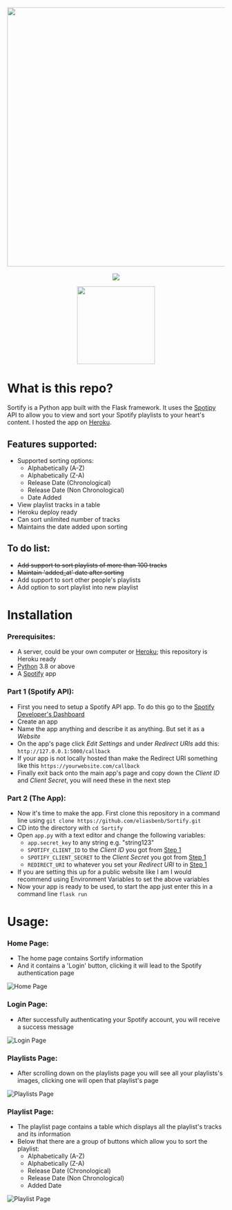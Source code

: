 
<a href="#"><h3 align="center"><img src="https://i.ibb.co/V9xTH3D/Sortify-Header.png" width="600px"></h3></a>
<p align="center">
  <a href="https://github.com/eliasbenb/Sortify/releases/latest"><img src="https://img.shields.io/github/v/release/eliasbenb/Sortify?color=%231DB954&style=for-the-badge"></a>
</p>
<p align="center">
  <a href="https://eliasbenb.github.io"><img src="https://i.ibb.co/2nYyCxj/Green.png" width="180"></a>
</p>

# What is this repo?
Sortify is a Python app built with the Flask framework. It uses the [Spotipy](https://github.com/plamere/spotipy) API to allow you to view and sort your Spotify playlists to your heart's content. I hosted the app on [Heroku](https://eliasbenb-sortify.herokuapp.com/).


## Features supported:
- Supported sorting options:
	- Alphabetically (A-Z)
	- Alphabetically (Z-A)
	- Release Date (Chronological)
	- Release Date (Non Chronological)
	- Date Added
- View playlist tracks in a table
- Heroku deploy ready
- Can sort unlimited number of tracks
- Maintains the date added upon sorting

## To do list:
- ~~Add support to sort playlists of more than 100 tracks~~
- ~~Maintain 'added_at' date after sorting~~
- Add support to sort other people's playlists
- Add option to sort playlist into new playlist

# Installation
### Prerequisites:
- A server, could be your own computer or [Heroku](https://heroku.com); this repository is Heroku ready
- [Python](https://www.python.org/downloads/) 3.8 or above
- A [Spotify](https://developer.spotify.com/dashboard/applications) app

### Part 1 (Spotify API):
- First you need to setup a Spotify API app. To do this go to the [Spotify Developer's Dashboard](https://developer.spotify.com/)
- Create an app
- Name the app anything and describe it as anything. But set it as a *Website*
- On the app's page click *Edit Settings* and under *Redirect URIs* add this: `http://127.0.0.1:5000/callback`
- If your app is not locally hosted than make the Redirect URI something like this `https://yourwebsite.com/callback`
- Finally exit back onto the main app's page and copy down the *Client ID* and *Client Secret*, you will need these in the next step

### Part 2 (The App):
- Now it's time to make the app. First clone this repository in a command line using `git clone https://github.com/eliasbenb/Sortify.git`
- CD into the directory with `cd Sortify`
- Open `app.py` with a text editor and change the following variables:
	- `app.secret_key` to any string e.g. "string123"
	- `SPOTIFY_CLIENT_ID` to the *Client ID* you got from [Step 1](#Part-1-Spotify-API)
	- `SPOTIFY_CLIENT_SECRET` to the *Client Secret* you got from [Step 1](#Part-1-Spotify-API)
	- `REDIRECT_URI` to whatever you set your *Redirect URI* to in [Step 1](#Part-1-Spotify-API)
- If you are setting this up for a public website like I am I would recommend using Environment Variables to set the above variables
- Now your app is ready to be used, to start the app just enter this in a command line `flask run`

# Usage:
### Home Page:
- The home page contains Sortify information
- And it contains a 'Login' button, clicking it will lead to the Spotify authentication page

![Home Page](https://user-images.githubusercontent.com/54410649/80308198-97f31080-87de-11ea-99f5-8dd0dc5b8106.png)
### Login Page:
- After successfully authenticating your Spotify account, you will receive a success message

![Login Page](https://user-images.githubusercontent.com/54410649/80308225-c244ce00-87de-11ea-8e39-6c718ea49b7d.png)
### Playlists Page:
- After scrolling down on the playlists page you will see all your playlists's images, clicking one will open that playlist's page

![Playlists Page](https://user-images.githubusercontent.com/54410649/80308226-c375fb00-87de-11ea-9f5d-bee2dbd56c64.png)
### Playlist Page:
- The playlist page contains a table which displays all the playlist's tracks and its information
- Below that there are a group of buttons which allow you to sort the playlist:
	- Alphabetically (A-Z)
	- Alphabetically (Z-A)
	- Release Date (Chronological)
	- Release Date (Non Chronological)
	- Added Date

![Playlist Page](https://user-images.githubusercontent.com/54410649/80308227-c4a72800-87de-11ea-8707-625b13eecff4.png)
